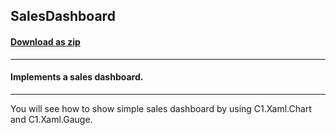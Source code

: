 ## SalesDashboard
#### [Download as zip](https://grapecity.github.io/DownGit/#/home?url=https://github.com/GrapeCity/ComponentOne-UWP-Samples/tree/master/General/CS/SalesDashboard2015)
____
#### Implements a sales dashboard.
____
You will see how to show simple sales dashboard by using C1.Xaml.Chart
and C1.Xaml.Gauge.


